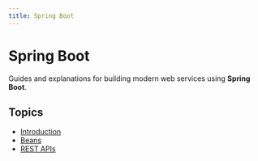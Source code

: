 ```yaml
---
title: Spring Boot
---
```


# Spring Boot

Guides and explanations for building modern web services using **Spring Boot**.

## Topics
- [Introduction](intro)
- [Beans](beans)
- [REST APIs](rest-apis)
